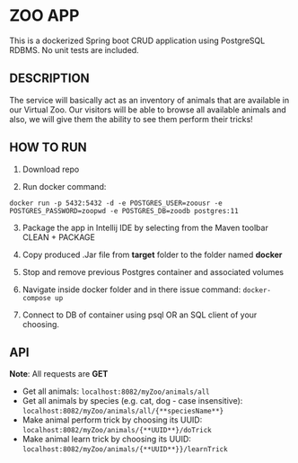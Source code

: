 # ZOO APP

This is a dockerized Spring boot CRUD application using PostgreSQL RDBMS. No unit tests are included. 


## DESCRIPTION

The service will basically act as an inventory of animals that are available in our Virtual Zoo. Our visitors will be able to browse all available animals and also, we will give them the ability to see them perform their tricks!



## HOW TO RUN

1. Download repo

2. Run docker command: 

  `docker run -p 5432:5432 -d -e POSTGRES_USER=zoousr -e POSTGRES_PASSWORD=zoopwd -e POSTGRES_DB=zoodb postgres:11`

3. Package the app in Intellij IDE by selecting from the Maven toolbar CLEAN + PACKAGE

4. Copy produced .Jar file from **target** folder to the folder named **docker**

5. Stop and remove previous Postgres container and associated volumes

6. Navigate inside docker folder and in there issue command: `docker-compose up`

7. Connect to DB of container using psql OR an SQL client of your choosing.



## API

**Note**: All requests are **GET**

- Get all animals: `localhost:8082/myZoo/animals/all`
- Get all animals by species (e.g. cat, dog - case insensitive): `localhost:8082/myZoo/animals/all/{**speciesName**}`
- Make animal perform trick by choosing its UUID: `localhost:8082/myZoo/animals/{**UUID**}/doTrick`
- Make animal learn trick by choosing its UUID: `localhost:8082/myZoo/animals/{**UUID**}}/learnTrick`